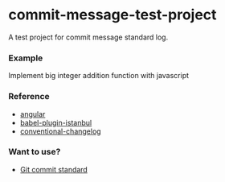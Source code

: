 commit-message-test-project
===========================

A test project for commit message standard log.

### Example
Implement big integer addition function with javascript

### Reference
* [angular](https://github.com/angular/angular)
* [babel-plugin-istanbul](https://github.com/istanbuljs/babel-plugin-istanbul)
* [conventional-changelog](https://github.com/conventional-changelog/conventional-changelog)

### Want to use?
* [Git commit standard]()